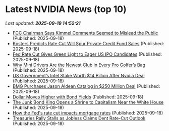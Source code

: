 # Latest NVIDIA News (top 10)
_Last updated: **2025-09-19 14:52:21**_

- [FCC Chairman Says Kimmel Comments Seemed to Mislead the Public](https://biztoc.com/x/190dcfe41f0c535f) (Published: 2025-09-18)
- [Kosters Predicts Rate Cut Will Spur Private Credit Fund Sales](https://biztoc.com/x/88a1fba13c57c365) (Published: 2025-09-18)
- [Fed Rate Cut Gives Green Light to Eager US IPO Candidates](https://biztoc.com/x/95adb9a01ad17480) (Published: 2025-09-18)
- [Why Mini Drivers Are the Newest Club in Every Pro Golfer’s Bag](https://biztoc.com/x/55f385a3a0d5ae2f) (Published: 2025-09-18)
- [US Government’s Intel Stake Worth $14 Billion After Nvidia Deal](https://biztoc.com/x/f06c3b80e76b41a6) (Published: 2025-09-18)
- [BMG Purchases Jason Aldean Catalog in $250 Million Deal](https://biztoc.com/x/86752c6dbd66ebe8) (Published: 2025-09-18)
- [Dollar Moves Higher with Bond Yields](https://biztoc.com/x/28b6a6010bb14d9b) (Published: 2025-09-18)
- [The Junk Bond King Opens a Shrine to Capitalism Near the White House](https://biztoc.com/x/8cbe08d85cb9e447) (Published: 2025-09-18)
- [How the Fed's rate cut impacts mortgage rates](https://biztoc.com/x/d55251b3cd913752) (Published: 2025-09-18)
- [Treasuries Rally Stalls as Jobless Claims Dent Rate-Cut Outlook](https://biztoc.com/x/faffce9d13280b99) (Published: 2025-09-18)
